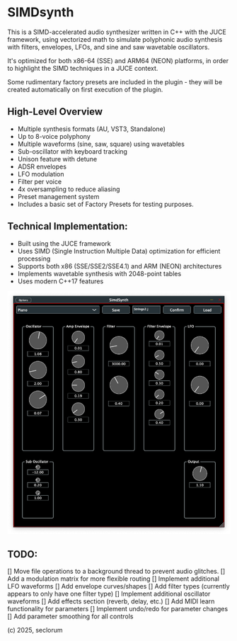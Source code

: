 # SIMDsynth

This is a SIMD-accelerated audio synthesizer written in C++ with the JUCE framework, using vectorized math to simulate polyphonic audio synthesis with filters, envelopes, LFOs, and sine and saw wavetable oscillators. 

It's optimized for both x86-64 (SSE) and ARM64 (NEON) platforms, in order to highlight the SIMD techniques in a JUCE context.

Some rudimentary factory presets are included in the plugin - they will be created automatically on first execution of the plugin.

## High-Level Overview
- Multiple synthesis formats (AU, VST3, Standalone)
- Up to 8-voice polyphony
- Multiple waveforms (sine, saw, square) using wavetables
- Sub-oscillator with keyboard tracking
- Unison feature with detune
- ADSR envelopes
- LFO modulation
- Filter per voice
- 4x oversampling to reduce aliasing
- Preset management system
- Includes a basic set of Factory Presets for testing purposes.

## Technical Implementation:
- Built using the JUCE framework
- Uses SIMD (Single Instruction Multiple Data) optimization for efficient processing
- Supports both x86 (SSE/SSE2/SSE4.1) and ARM (NEON) architectures
- Implements wavetable synthesis with 2048-point tables
- Uses modern C++17 features

![screenshot](screenshot1.png "Screenshot")

## TODO:

[] Move file operations to a background thread to prevent audio glitches.
[] Add a modulation matrix for more flexible routing
[] Implement additional LFO waveforms
[] Add envelope curves/shapes
[] Add filter types (currently appears to only have one filter type)
[] Implement additional oscillator waveforms
[] Add effects section (reverb, delay, etc.)
[] Add MIDI learn functionality for parameters
[] Implement undo/redo for parameter changes
[] Add parameter smoothing for all controls

(c) 2025, seclorum
